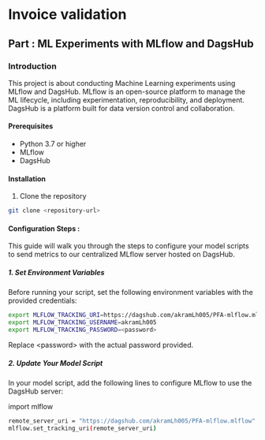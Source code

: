 # Invoice validation 






## Part : ML Experiments with MLflow and DagsHub

### Introduction

This project is about conducting Machine Learning experiments using MLflow and DagsHub. MLflow is an open-source platform to manage the ML lifecycle, including experimentation, reproducibility, and deployment. DagsHub is a platform built for data version control and collaboration.


#### Prerequisites

- Python 3.7 or higher
- MLflow
- DagsHub

#### Installation

1. Clone the repository
```bash
git clone <repository-url>
```

#### Configuration Steps : 
This guide will walk you through the steps to configure your model scripts to send metrics to our centralized MLflow server hosted on DagsHub.
##### 1. Set Environment Variables 

Before running your script, set the following environment variables with the provided credentials:

```bash
export MLFLOW_TRACKING_URI=https://dagshub.com/akramLh005/PFA-mlflow.mlflow
export MLFLOW_TRACKING_USERNAME=akramLh005
export MLFLOW_TRACKING_PASSWORD=<password>
```
Replace \<password\> with the actual password provided.

##### 2. Update Your Model Script 

In your model script, add the following lines to configure MLflow to use the DagsHub server:

import mlflow

```bash
remote_server_uri = "https://dagshub.com/akramLh005/PFA-mlflow.mlflow"
mlflow.set_tracking_uri(remote_server_uri)
```



